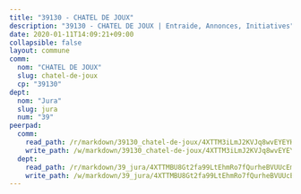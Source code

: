 ```yaml
---
title: "39130 - CHATEL DE JOUX"
description: "39130 - CHATEL DE JOUX | Entraide, Annonces, Initiatives"
date: 2020-01-11T14:09:21+09:00
collapsible: false
layout: commune
comm:
  nom: "CHATEL DE JOUX"
  slug: chatel-de-joux
  cp: "39130"
dept:
  nom: "Jura"
  slug: jura
  num: "39"
peerpad:
  comm:
    read_path: /r/markdown/39130_chatel-de-joux/4XTTM3iLmJ2KVJq8wvEYEYH3FrEQiu7n3nD6m9TBVrehWkXrp
    write_path: /w/markdown/39130_chatel-de-joux/4XTTM3iLmJ2KVJq8wvEYEYH3FrEQiu7n3nD6m9TBVrehWkXrp-K3TgTgNJiTa5hJz5rNRyd1aZw6vKEoHt34ZzbwHYAgdQBPPNWt8wLgrKc5M7T2P5FpHL3Ltrb2cKPB2v9raPGk79qH1fEicPbj2tHKe6AXgQs6V8cKYZQrZnzc2m9EiUzyKo8DZa
  dept:
    read_path: /r/markdown/39_jura/4XTTMBU8Gt2fa99LtEhmRo7fQurheBVUUcEmcUcrj82YN8mg7
    write_path: /w/markdown/39_jura/4XTTMBU8Gt2fa99LtEhmRo7fQurheBVUUcEmcUcrj82YN8mg7-K3TgTcNZmu4vnNMaCfgcL8UVTLrMMzc995tkrcbQnJrz2QJUTFFzY77q7ECMK21XeFnonjpMWqFzgVngXjdq8HzYe3HRbuYXbvX8ofWBv48UvWuvbrbp8aQGQQcfezWASxj7orH1
---
```


